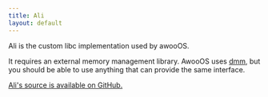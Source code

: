 ```yaml
---
title: Ali
layout: default
---
```


Ali is the custom libc implementation used by awooOS.

It requires an external memory management library. AwooOS uses
[dmm](/libs/dmm), but you should be able to use anything that can
provide the same interface.

[Ali's source is available on GitHub.](https://github.com/awooos/ali)
